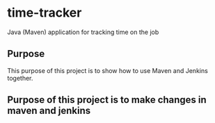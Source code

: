 # time-tracker
Java (Maven) application for tracking time on the job

## Purpose

This purpose of this project is to show how to use Maven and Jenkins together.
## Purpose of this project is to make changes in maven and jenkins

